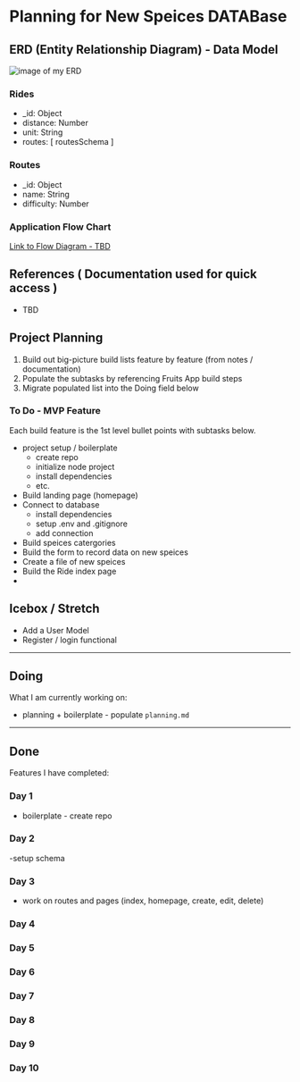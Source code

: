 # Planning for New Speices DATABase

## ERD (Entity Relationship Diagram) - Data Model

![image of my ERD](#)

### Rides

- \_id: Object
- distance: Number
- unit: String
- routes: [ routesSchema ]

### Routes

- \_id: Object
- name: String
- difficulty: Number

### Application Flow Chart

[Link to Flow Diagram - TBD](#)

## References ( Documentation used for quick access )
- TBD

## Project Planning

1. Build out big-picture build lists feature by feature (from notes / documentation)
1. Populate the subtasks by referencing Fruits App build steps
1. Migrate populated list into the Doing field below

### To Do - MVP Feature

Each build feature is the 1st level bullet points with subtasks below.

- project setup / boilerplate
  - create repo
  - initialize node project
  - install dependencies
  - etc.
- Build landing page (homepage)
- Connect to database
  - install dependencies
  - setup .env and .gitignore
  - add connection
- Build speices catergories
- Build the form to record data on new speices
- Create a file of new speices
- Build the Ride index page
- 

## Icebox / Stretch

- Add a User Model
- Register / login functional

---

## Doing

What I am currently working on:

- planning + boilerplate - populate `planning.md`

---

## Done

Features I have completed:

### Day 1

- boilerplate - create repo

### Day 2

-setup schema

### Day 3

- work on routes and pages (index, homepage, create, edit, delete)

### Day 4

### Day 5

### Day 6

### Day 7

### Day 8

### Day 9

### Day 10